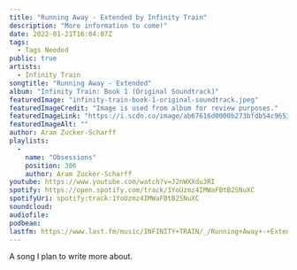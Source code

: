 ```yaml
---
title: "Running Away - Extended by Infinity Train"
description: "More information to come!"
date: 2022-01-21T16:04:07Z
tags:
  - Tags Needed
public: true
artists:
  - Infinity Train
songtitle: "Running Away - Extended"
album: "Infinity Train: Book 1 (Original Soundtrack)"
featuredImage: "infinity-train-book-1-original-soundtrack.jpeg"
featuredImageCredit: "Image is used from album for review purposes."
featuredImageLink: "https://i.scdn.co/image/ab67616d0000b273bfdb54c9653e993c4568ad58"
featuredImageAlt: ""
author: Aram Zucker-Scharff
playlists:
  -
    name: "Obsessions"
    position: 306
    author: Aram Zucker-Scharff
youtube: https://www.youtube.com/watch?v=J2nWXXdu3RI
spotify: https://open.spotify.com/track/1YoUzmz4IMWaFBtB2SNuXC
spotifyUri: spotify:track:1YoUzmz4IMWaFBtB2SNuXC
soundcloud:
audiofile:
podbean:
lastfm: https://www.last.fm/music/INFINITY+TRAIN/_/Running+Away+-+Extended
---
```


A song I plan to write more about.
		